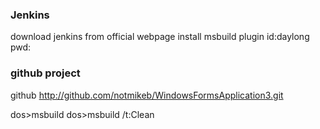 ### Jenkins
download jenkins from official webpage
install msbuild plugin
id:daylong
pwd: <where>



### github project

github
http://github.com/notmikeb/WindowsFormsApplication3.git

dos>msbuild
dos>msbuild /t:Clean